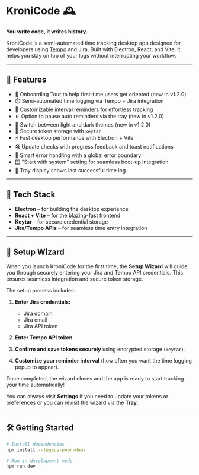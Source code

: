 # KroniCode 🕰️

**You write code, it writes history.**

KroniCode is a semi-automated time tracking desktop app designed for developers using [Tempo](https://www.tempo.io/) and Jira. Built with Electron, React, and Vite, it helps you stay on top of your logs without interrupting your workflow.

---

## 🚀 Features

- 🧭 Onboarding Tour to help first-time users get oriented (new in v1.2.0)
- ⏱️ Semi-automated time logging via Tempo + Jira integration
- 🔔 Customizable interval reminders for effortless tracking
- ⏸️ Option to pause auto reminders via the tray (new in v1.2.0)
- 🌙 Switch between light and dark themes (new in v1.2.0)
- 🔐 Secure token storage with `keytar`
- ⚡ Fast desktop performance with Electron + Vite
- 🛠️ Update checks with progress feedback and toast notifications
- 🧠 Smart error handling with a global error boundary
- 🪟 "Start with system" setting for seamless boot-up integration
- 📅 Tray display shows last successful time log

---

## 🧠 Tech Stack

- **Electron** – for building the desktop experience  
- **React + Vite** – for the blazing-fast frontend  
- **Keytar** – for secure credential storage  
- **Jira/Tempo APIs** – for seamless time entry integration

---

## 🚦 Setup Wizard

When you launch KroniCode for the first time, the **Setup Wizard** will guide you through securely entering your Jira and Tempo API credentials. This ensures seamless integration and secure token storage.

The setup process includes:

1. **Enter Jira credentials:**  
   - Jira domain  
   - Jira email  
   - Jira API token  

2. **Enter Tempo API token**

3. **Confirm and save tokens securely** using encrypted storage (`keytar`).

4. **Customize your reminder interval** (how often you want the time logging popup to appear).

Once completed, the wizard closes and the app is ready to start tracking your time automatically!

You can always visit **Settings** if you need to update your tokens or preferences or you can revisit the wizard via the **Tray**.

---

## 🛠️ Getting Started

```bash
# Install dependencies
npm install --legacy-peer-deps

# Run in development mode
npm run dev
